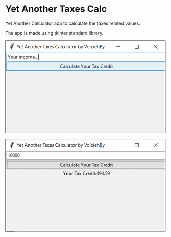 # Yet Another Taxes Calc
 Yet Another Calculator app to calculate the taxes related values.
 
 The app is made using tkinter standard library.
 
![screenshot_00](https://github.com/VoiciehBy/Yet-Another-Taxes-Calc/blob/main/screenshots/screenshot_00.png)

![screenshot_01](https://github.com/VoiciehBy/Yet-Another-Taxes-Calc/blob/main/screenshots/screenshot_01.png)
